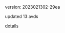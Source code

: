version: 2023021302-29ea

updated 13 avds

[details](https://github.com/0x74f917491bfa7ebfa379/ali_avd_db/blob/master/change_log/2023/02/13/02/29ea.txt)